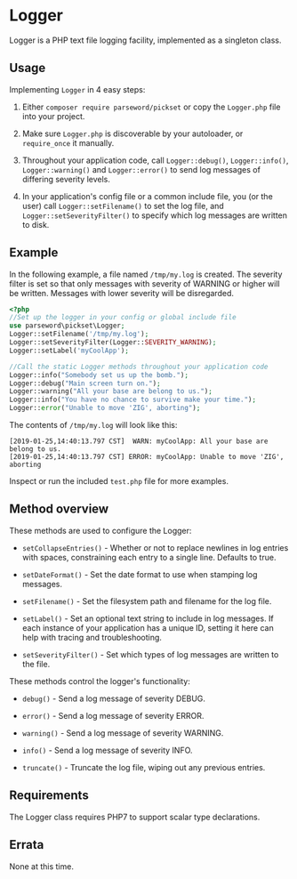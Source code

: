 # Logger

Logger is a PHP text file logging facility, implemented as a singleton class.

## Usage

Implementing `Logger` in 4 easy steps:

1. Either `composer require parseword/pickset` or copy the `Logger.php` file 
into your project.

2. Make sure `Logger.php` is discoverable by your autoloader, or `require_once` 
it manually.

3. Throughout your application code, call `Logger::debug()`, `Logger::info()`, 
`Logger::warning()` and `Logger::error()` to send log messages of differing 
severity levels.

4. In your application's config file or a common include file, you (or the user) 
call `Logger::setFilename()` to set the log file, and `Logger::setSeverityFilter()` 
to specify which log messages are written to disk.

## Example

In the following example, a file named `/tmp/my.log` is created. The severity 
filter is set so that only messages with severity of WARNING or higher will be 
written. Messages with lower severity will be disregarded.

```php
<?php
//Set up the logger in your config or global include file
use parseword\pickset\Logger;
Logger::setFilename('/tmp/my.log');
Logger::setSeverityFilter(Logger::SEVERITY_WARNING);
Logger::setLabel('myCoolApp');

//Call the static Logger methods throughout your application code
Logger::info("Somebody set us up the bomb.");
Logger::debug("Main screen turn on.");
Logger::warning("All your base are belong to us.");
Logger::info("You have no chance to survive make your time.");
Logger::error("Unable to move 'ZIG', aborting");
```

The contents of `/tmp/my.log` will look like this:

```
[2019-01-25,14:40:13.797 CST]  WARN: myCoolApp: All your base are belong to us.
[2019-01-25,14:40:13.797 CST] ERROR: myCoolApp: Unable to move 'ZIG', aborting
```

Inspect or run the included `test.php` file for more examples.

## Method overview

These methods are used to configure the Logger:

* `setCollapseEntries()` - Whether or not to replace newlines in log entries 
with spaces, constraining each entry to a single line. Defaults to true.

* `setDateFormat()` - Set the date format to use when stamping log messages.

* `setFilename()` - Set the filesystem path and filename for the log file.

* `setLabel()` - Set an optional text string to include in log messages. If 
each instance of your application has a unique ID, setting it here can help 
with tracing and troubleshooting.

* `setSeverityFilter()` - Set which types of log messages are written to the file.

These methods control the logger's functionality:

* `debug()` - Send a log message of severity DEBUG.

* `error()` - Send a log message of severity ERROR.

* `warning()` - Send a log message of severity WARNING.

* `info()` - Send a log message of severity INFO.

* `truncate()` - Truncate the log file, wiping out any previous entries.

## Requirements

The Logger class requires PHP7 to support scalar type declarations.

## Errata

None at this time.
